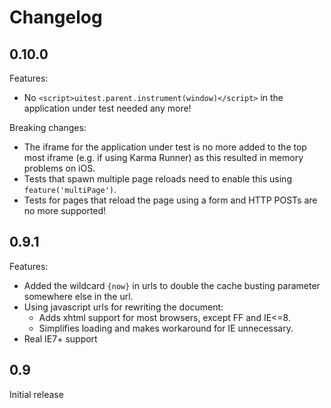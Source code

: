 Changelog
=====================

0.10.0
------
Features:

* No `<script>uitest.parent.instrument(window)</script>` in the application under test needed any more!

Breaking changes:

* The iframe for the application under test is no more added to the top most iframe (e.g. if using Karma Runner) as this resulted in memory problems on iOS.
* Tests that spawn multiple page reloads need to enable this using `feature('multiPage')`.
* Tests for pages that reload the page using a form and HTTP POSTs are no more supported!

0.9.1
------
Features:

* Added the wildcard `{now}` in urls to double the cache busting parameter somewhere else in the url.
* Using javascript urls for rewriting the document:
    - Adds xhtml support for most browsers, except FF and IE<=8.
    - Simplifies loading and makes workaround for IE unnecessary.
* Real IE7+ support


0.9
-------------
Initial release
